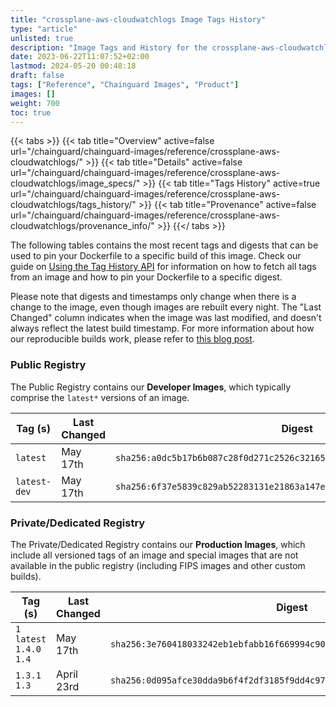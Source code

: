 ```yaml
---
title: "crossplane-aws-cloudwatchlogs Image Tags History"
type: "article"
unlisted: true
description: "Image Tags and History for the crossplane-aws-cloudwatchlogs Chainguard Image"
date: 2023-06-22T11:07:52+02:00
lastmod: 2024-05-20 00:48:18
draft: false
tags: ["Reference", "Chainguard Images", "Product"]
images: []
weight: 700
toc: true
---
```


{{< tabs >}}
{{< tab title="Overview" active=false url="/chainguard/chainguard-images/reference/crossplane-aws-cloudwatchlogs/" >}}
{{< tab title="Details" active=false url="/chainguard/chainguard-images/reference/crossplane-aws-cloudwatchlogs/image_specs/" >}}
{{< tab title="Tags History" active=true url="/chainguard/chainguard-images/reference/crossplane-aws-cloudwatchlogs/tags_history/" >}}
{{< tab title="Provenance" active=false url="/chainguard/chainguard-images/reference/crossplane-aws-cloudwatchlogs/provenance_info/" >}}
{{</ tabs >}}

The following tables contains the most recent tags and digests that can be used to pin your Dockerfile to a specific build of this image. Check our guide on [Using the Tag History API](/chainguard/chainguard-images/using-the-tag-history-api/) for information on how to fetch all tags from an image and how to pin your Dockerfile to a specific digest.

Please note that digests and timestamps only change when there is a change to the image, even though images are rebuilt every night. The "Last Changed" column indicates when the image was last modified, and doesn't always reflect the latest build timestamp. For more information about how our reproducible builds work, please refer to [this blog post](https://www.chainguard.dev/unchained/reproducing-chainguards-reproducible-image-builds).

### Public Registry
The Public Registry contains our **Developer Images**, which typically comprise the `latest*` versions of an image.

| Tag (s)       | Last Changed | Digest                                                                    |
|---------------|--------------|---------------------------------------------------------------------------|
|  `latest`     | May 17th     | `sha256:a0dc5b17b6b087c28f0d271c2526c321650cd9bc6fe2478075e7b6bbcb8aaa5e` |
|  `latest-dev` | May 17th     | `sha256:6f37e5839c829ab52283131e21863a147e76a1875443e68a6e0180b13c23e49e` |


### Private/Dedicated Registry
The Private/Dedicated Registry contains our **Production Images**, which include all versioned tags of an image and special images that are not available in the public registry (including FIPS images and other custom builds).

| Tag (s)                     | Last Changed | Digest                                                                    |
|-----------------------------|--------------|---------------------------------------------------------------------------|
|  `1` `latest` `1.4.0` `1.4` | May 17th     | `sha256:3e760418033242eb1ebfabb16f669994c9006bea7ab8acd1ebb5ab2f7e541f13` |
|  `1.3.1` `1.3`              | April 23rd   | `sha256:0d095afce30dda9b6f4f2df3185f9dd4c97e990971f0b9a921a6f4c8be843571` |

